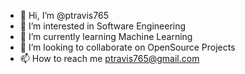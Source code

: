 - 👋 Hi, I’m @ptravis765
- 👀 I’m interested in Software Engineering
- 🌱 I’m currently learning Machine Learning
- 💞️ I’m looking to collaborate on OpenSource Projects
- 📫 How to reach me ptravis765@gmail.com

<!---
ptravis765/ptravis765 is a ✨ special ✨ repository because its `README.md` (this file) appears on your GitHub profile.
You can click the Preview link to take a look at your changes.
--->
